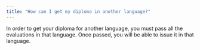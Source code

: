 ```yaml
---
title: "How can I get my diploma in another language?"
---
```


In order to get your diploma for another language, you must pass all the evaluations in that language. Once passed, you will be able to issue it in that language.
